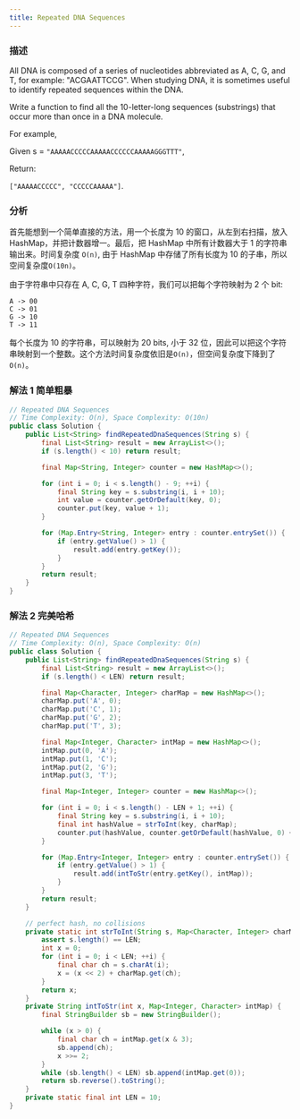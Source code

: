 ```yaml
---
title: Repeated DNA Sequences
---
```


### 描述

All DNA is composed of a series of nucleotides abbreviated as A, C, G, and T, for example: "ACGAATTCCG". When studying DNA, it is sometimes useful to identify repeated sequences within the DNA.

Write a function to find all the 10-letter-long sequences (substrings) that occur more than once in a DNA molecule.

For example,

Given s = `"AAAAACCCCCAAAAACCCCCCAAAAAGGGTTT"`,

Return:

`["AAAAACCCCC", "CCCCCAAAAA"]`.

### 分析

首先能想到一个简单直接的方法，用一个长度为 10 的窗口，从左到右扫描，放入 HashMap，并把计数器增一。最后，把 HashMap 中所有计数器大于 1 的字符串输出来。时间复杂度 `O(n)`, 由于 HashMap 中存储了所有长度为 10 的子串，所以空间复杂度`O(10n)`。

由于字符串中只存在 A, C, G, T 四种字符，我们可以把每个字符映射为 2 个 bit:

```
A -> 00
C -> 01
G -> 10
T -> 11
```

每个长度为 10 的字符串，可以映射为 20 bits, 小于 32 位，因此可以把这个字符串映射到一个整数。这个方法时间复杂度依旧是`O(n)`，但空间复杂度下降到了`O(n)`。

### 解法 1 简单粗暴

```java
// Repeated DNA Sequences
// Time Complexity: O(n), Space Complexity: O(10n)
public class Solution {
    public List<String> findRepeatedDnaSequences(String s) {
        final List<String> result = new ArrayList<>();
        if (s.length() < 10) return result;

        final Map<String, Integer> counter = new HashMap<>();

        for (int i = 0; i < s.length() - 9; ++i) {
            final String key = s.substring(i, i + 10);
            int value = counter.getOrDefault(key, 0);
            counter.put(key, value + 1);
        }

        for (Map.Entry<String, Integer> entry : counter.entrySet()) {
            if (entry.getValue() > 1) {
                result.add(entry.getKey());
            }
        }
        return result;
    }
}
```

### 解法 2 完美哈希

```java
// Repeated DNA Sequences
// Time Complexity: O(n), Space Complexity: O(n)
public class Solution {
    public List<String> findRepeatedDnaSequences(String s) {
        final List<String> result = new ArrayList<>();
        if (s.length() < LEN) return result;

        final Map<Character, Integer> charMap = new HashMap<>();
        charMap.put('A', 0);
        charMap.put('C', 1);
        charMap.put('G', 2);
        charMap.put('T', 3);

        final Map<Integer, Character> intMap = new HashMap<>();
        intMap.put(0, 'A');
        intMap.put(1, 'C');
        intMap.put(2, 'G');
        intMap.put(3, 'T');

        final Map<Integer, Integer> counter = new HashMap<>();

        for (int i = 0; i < s.length() - LEN + 1; ++i) {
            final String key = s.substring(i, i + 10);
            final int hashValue = strToInt(key, charMap);
            counter.put(hashValue, counter.getOrDefault(hashValue, 0) + 1);
        }

        for (Map.Entry<Integer, Integer> entry : counter.entrySet()) {
            if (entry.getValue() > 1) {
                result.add(intToStr(entry.getKey(), intMap));
            }
        }
        return result;
    }

    // perfect hash, no collisions
    private static int strToInt(String s, Map<Character, Integer> charMap) {
        assert s.length() == LEN;
        int x = 0;
        for (int i = 0; i < LEN; ++i) {
            final char ch = s.charAt(i);
            x = (x << 2) + charMap.get(ch);
        }
        return x;
    }
    private String intToStr(int x, Map<Integer, Character> intMap) {
        final StringBuilder sb = new StringBuilder();

        while (x > 0) {
            final char ch = intMap.get(x & 3);
            sb.append(ch);
            x >>= 2;
        }
        while (sb.length() < LEN) sb.append(intMap.get(0));
        return sb.reverse().toString();
    }
    private static final int LEN = 10;
}
```
